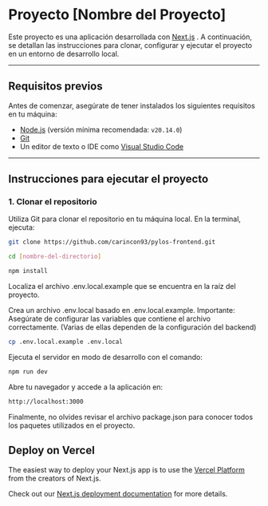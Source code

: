 # Proyecto [Nombre del Proyecto]

Este proyecto es una aplicación desarrollada con [Next.js](https://nextjs.org/) . A continuación, se detallan las instrucciones para clonar, configurar y ejecutar el proyecto en un entorno de desarrollo local.

---

## **Requisitos previos**

Antes de comenzar, asegúrate de tener instalados los siguientes requisitos en tu máquina:

-   [Node.js](https://nodejs.org/) (versión mínima recomendada: `v20.14.0`)
-   [Git](https://git-scm.com/)
-   Un editor de texto o IDE como [Visual Studio Code](https://code.visualstudio.com/)

---

## **Instrucciones para ejecutar el proyecto**

### **1. Clonar el repositorio**

Utiliza Git para clonar el repositorio en tu máquina local. En la terminal, ejecuta:

```bash
git clone https://github.com/carincon93/pylos-frontend.git

cd [nombre-del-directorio]

npm install
```

Localiza el archivo .env.local.example que se encuentra en la raíz del proyecto.

Crea un archivo .env.local basado en .env.local.example. Importante: Asegúrate de configurar las variables que contiene el archivo correctamente. (Varias de ellas dependen de la configuración del backend)

```bash
cp .env.local.example .env.local
```

Ejecuta el servidor en modo de desarrollo con el comando:

```bash
npm run dev
```

Abre tu navegador y accede a la aplicación en:

```bash
http://localhost:3000
```

Finalmente, no olvides revisar el archivo package.json para conocer todos los paquetes utilizados en el proyecto.

## Deploy on Vercel

The easiest way to deploy your Next.js app is to use the [Vercel Platform](https://vercel.com/new?utm_medium=default-template&filter=next.js&utm_source=create-next-app&utm_campaign=create-next-app-readme) from the creators of Next.js.

Check out our [Next.js deployment documentation](https://nextjs.org/docs/deployment) for more details.
